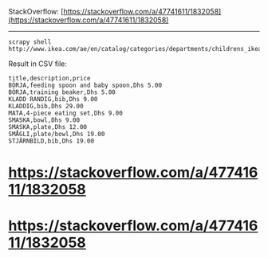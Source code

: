 
StackOverflow: [https://stackoverflow.com/a/47741611/1832058](https://stackoverflow.com/a/47741611/1832058)

---

    scrapy shell http://www.ikea.com/ae/en/catalog/categories/departments/childrens_ikea/31772/
    
Result in CSV file:
    
    title,description,price
    BÖRJA,feeding spoon and baby spoon,Dhs 5.00
    BÖRJA,training beaker,Dhs 5.00
    KLADD RANDIG,bib,Dhs 9.00
    KLADDIG,bib,Dhs 29.00
    MATA,4-piece eating set,Dhs 9.00
    SMASKA,bowl,Dhs 9.00
    SMASKA,plate,Dhs 12.00
    SMÅGLI,plate/bowl,Dhs 19.00
    STJÄRNBILD,bib,Dhs 19.00

# https://stackoverflow.com/a/47741611/1832058
# https://stackoverflow.com/a/47741611/1832058
